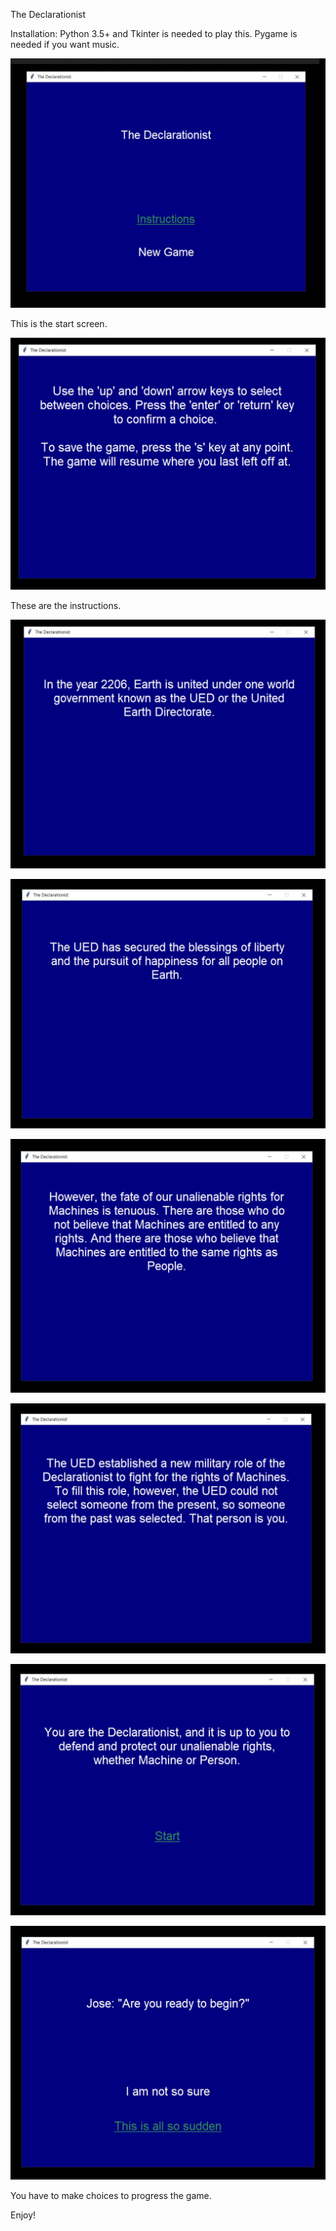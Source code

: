 The Declarationist

Installation: Python 3.5+ and Tkinter is needed to play this. Pygame is needed if you want music.

![The start screen](doc/start-screen.jpg)

This is the start screen.

![The instructions](doc/instructions-screen.jpg)

These are the instructions. 

![Introductory dialogue](doc/new-game.jpg)

![Introductory dialogue](doc/new-game-2.jpg)

![Introductory dialogue](doc/new-game-3.jpg)

![Introductory dialogue](doc/new-game-4.jpg)

![Introductory dialogue](doc/new-game-5.jpg)

![A choice to make in the game](doc/choice.jpg)

You have to make choices to progress the game.

Enjoy!